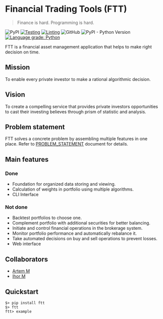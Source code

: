 # Financial Trading Tools (FTT)

> Finance is hard. Programming is hard.

![PyPI](https://img.shields.io/pypi/v/ftt)
[![Testing](https://github.com/ftt-project/ftt/actions/workflows/testing.yml/badge.svg)](https://github.com/ftt-project/ftt/actions/workflows/testing.yml)
[![Linting](https://github.com/ftt-project/ftt/actions/workflows/linting.yml/badge.svg)](https://github.com/ftt-project/ftt/actions/workflows/linting.yml)
![GitHub](https://img.shields.io/github/license/ftt-project/ftt)
![PyPI - Python Version](https://img.shields.io/pypi/pyversions/ftt)
[![Language grade: Python](https://img.shields.io/lgtm/grade/python/g/ftt-project/ftt.svg?logo=lgtm&logoWidth=18)](https://lgtm.com/projects/g/ftt-project/ftt/context:python)

FTT is a financial asset management application that helps to make right decision on time.

## Mission

To enable every private investor to make a rational algorithmic decision.

## Vision

To create a compelling service that provides private investors opportunities to cast their investing believes through prism of statistic and analysis.

## Problem statement

FTT solves a concrete problem by assembling multiple features in one place. Refer to [PROBLEM_STATEMENT](PROBLEM_STATEMENT.md) document for details.

## Main features

### Done

* Foundation for organized data storing and viewing.
* Calculation of weights in portfolio using multiple algorithms.
* CLI Interface

### Not done

* Backtest portfolios to choose one.
* Complement portfolio with additional securities for better balancing.
* Initiate and control financial operations in the brokerage system.
* Monitor portfolio performance and automatically rebalance it.
* Take automated decisions on buy and sell operations to prevent losses.
* Web interface


## Collaborators
- [Artem M](https://github.com/ignar)
- [Ihor M](https://github.com/IhorMok)


## Quickstart

```
$> pip install ftt
$> ftt
ftt> example
```
